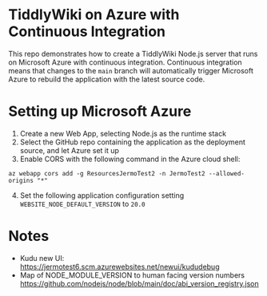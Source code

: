 # TiddlyWiki on Azure with Continuous Integration

This repo demonstrates how to create a TiddlyWiki Node.js server that runs on Microsoft Azure with continuous integration. Continuous integration means that changes to the `main` branch will automatically trigger Microsoft Azure to rebuild the application with the latest source code.

# Setting up Microsoft Azure

1. Create a new Web App, selecting Node.js as the runtime stack
2. Select the GitHub repo containing the application as the deployment source, and let Azure set it up
3. Enable CORS with the following command in the Azure cloud shell:

```
az webapp cors add -g ResourcesJermoTest2 -n JermoTest2 --allowed-origins "*"
```

4. Set the following application configuration setting `WEBSITE_NODE_DEFAULT_VERSION` to `20.0`

# Notes

* Kudu new UI: https://jermotest6.scm.azurewebsites.net/newui/kududebug
* Map of NODE_MODULE_VERSION to human facing version numbers https://github.com/nodejs/node/blob/main/doc/abi_version_registry.json
